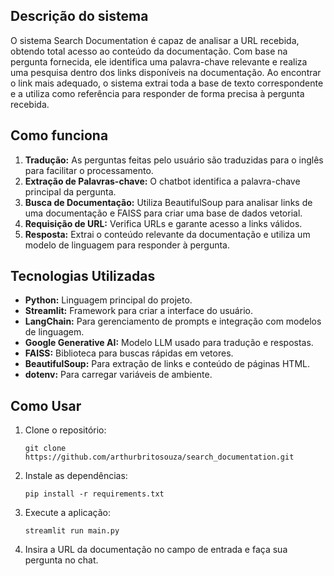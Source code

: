 <h2>Descrição do sistema</h2>

O sistema Search Documentation é capaz de analisar a URL recebida, obtendo total acesso ao conteúdo da documentação. Com base na pergunta fornecida, ele identifica uma palavra-chave relevante e realiza uma pesquisa dentro dos links disponíveis na documentação. Ao encontrar o link mais adequado, o sistema extrai toda a base de texto correspondente e a utiliza como referência para responder de forma precisa à pergunta recebida.

<h2>Como funciona</h2>
<ol>
    <li><strong>Tradução:</strong> As perguntas feitas pelo usuário são traduzidas para o inglês para facilitar o processamento.</li>
    <li><strong>Extração de Palavras-chave:</strong> O chatbot identifica a palavra-chave principal da pergunta.</li>
    <li><strong>Busca de Documentação:</strong> Utiliza BeautifulSoup para analisar links de uma documentação e FAISS para criar uma base de dados vetorial.</li>
    <li><strong>Requisição de URL:</strong> Verifica URLs e garante acesso a links válidos.</li>
    <li><strong>Resposta:</strong> Extrai o conteúdo relevante da documentação e utiliza um modelo de linguagem para responder à pergunta.</li>
</ol>

<h2>Tecnologias Utilizadas</h2>
<ul>
    <li><strong>Python:</strong> Linguagem principal do projeto.</li>
    <li><strong>Streamlit:</strong> Framework para criar a interface do usuário.</li>
    <li><strong>LangChain:</strong> Para gerenciamento de prompts e integração com modelos de linguagem.</li>
    <li><strong>Google Generative AI:</strong> Modelo LLM usado para tradução e respostas.</li>
    <li><strong>FAISS:</strong> Biblioteca para buscas rápidas em vetores.</li>
    <li><strong>BeautifulSoup:</strong> Para extração de links e conteúdo de páginas HTML.</li>
    <li><strong>dotenv:</strong> Para carregar variáveis de ambiente.</li>
</ul>

<h2>Como Usar</h2>
<ol>
    <li>Clone o repositório:</li>
    <pre><code>git clone https://github.com/arthurbritosouza/search_documentation.git</code></pre>
    <li>Instale as dependências:</li>
    <pre><code>pip install -r requirements.txt</code></pre>
    <li>Execute a aplicação:</li>
    <pre><code>streamlit run main.py</code></pre>
    <li>Insira a URL da documentação no campo de entrada e faça sua pergunta no chat.</li>
</ol>
